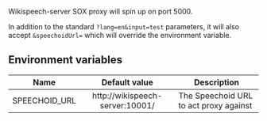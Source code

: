 Wikispeech-server SOX proxy will spin up on port 5000.

In addition to the standard `?lang=en&input=test` parameters,
it will also accept `&speechoidUrl=` which will override the environment variable.

## Environment variables

| Name                            | Default value                     | Description                                                       |
| ------------------------------- |:---------------------------------:| ----------------------------------------------------------------- |
| SPEECHOID_URL                   | http://wikispeech-server:10001/   | The Speechoid URL to act proxy against                            |
